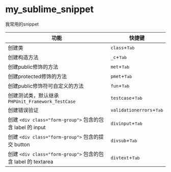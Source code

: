 # my_sublime_snippet
我常用的snippet

功能|快捷键
-----|-----
创建类|`class`+<kbd>Tab</kbd>
创建构造方法|`_c`+<kbd>Tab</kbd>
创建public修饰的方法|`met`+<kbd>Tab</kbd>
创建protected修饰的方法|`pmet`+<kbd>Tab</kbd>
创建public修饰符可自定义的方法|`fun`+<kbd>Tab</kbd>
创建测试类，默认继承`PHPUnit_Framework_TestCase`|`testcase`+<kbd>Tab</kbd>
创建错误验证|`validationerrors`+<kbd>Tab</kbd>
创建 `<div class="form-group">` 包含的包含 label 的 input|`divinput`+<kbd>Tab</kbd>
创建 `<div class="form-group">` 包含的提交 button|`divsub`+<kbd>Tab</kbd>
创建 `<div class="form-group">` 包含的包含 label 的 textarea|`divtext`+<kbd>Tab</kbd>
